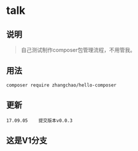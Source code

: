 # talk

## 说明

> 自己测试制作composer包管理流程，不用管我。

## 用法
```
composer require zhangchao/hello-composer

```

## 更新

```
17.09.05    提交版本v0.0.3
```

## 这是V1分支



